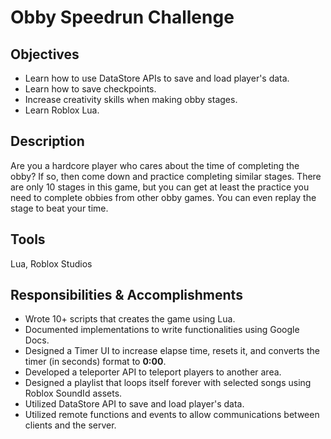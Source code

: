 # Obby Speedrun Challenge

## **Objectives**
- Learn how to use DataStore APIs to save and load player's data.
- Learn how to save checkpoints.
- Increase creativity skills when making obby stages.
- Learn Roblox Lua.

## **Description**

Are you a hardcore player who cares about the time of completing the obby? If so, then come down and practice completing similar stages. There are only 10 stages in this game, but you can get at least the practice you need to complete obbies from other obby games. You can even replay the stage to beat your time.

## **Tools**
Lua, Roblox Studios

## **Responsibilities & Accomplishments**
- Wrote 10+ scripts that creates the game using Lua.
- Documented implementations to write functionalities using Google Docs.
- Designed a Timer UI to increase elapse time, resets it, and converts
the timer (in seconds) format to **0:00**.
- Developed a teleporter API to teleport players to another area.
- Designed a playlist that loops itself forever with selected songs using
Roblox SoundId assets.
- Utilized DataStore API to save and load player's data.
- Utilized remote functions and events to allow communications between clients and the server.